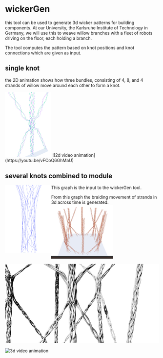 # wickerGen
this tool can be used to generate 3d wicker patterns for building components. At our University, the Karlsruhe Institute of Technology in Germany, we will use this to weave willow branches with a fleet of robots driving on the floor, each holding a branch.

The tool computes the pattern based on knot positions and knot connections which are given as input.

## single knot
the 2D animation shows how three bundles, consisting of 4, 8, and 4 strands of willow move around each other to form a knot.

<img src="https://github.com/ottozastrow/wickerGen/blob/3ea97578f3346ccb5ad527fe53d3a53e3e7b73f5/images/3d%20knot%20with%203%20inputs.png" width="30%"/>
![2d video animation](https://youtu.be/vFCoQ6GhMaU)


## several knots combined to module
This graph is the input to the wickerGen tool.
<img style="float:left;" src="https://github.com/ottozastrow/wickerGen/blob/a4458d3a5dc8888d48d74b991b4385bf3921aa22/images/module%20graph.png" width="30%"/>


From this graph the braiding movement of strands in 3d across time is generated.
<img src="https://github.com/ottozastrow/wickerGen/blob/a4458d3a5dc8888d48d74b991b4385bf3921aa22/images/snip%20from%203d%20braid%20video.png" width="40%"/>



<img src="https://github.com/ottozastrow/wickerGen/blob/aa4d645499e42305e3c282427227b58d925d0c1f/images/3d%20braided%20visualization.jpeg"/>


![3d video animation](https://youtu.be/ixJlgMRt51A)


